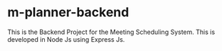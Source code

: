 # m-planner-backend
This is the Backend Project for the Meeting Scheduling System. This is developed in Node Js using Express Js.
